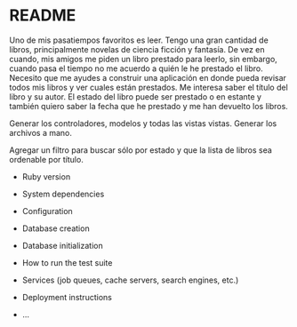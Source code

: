 # README

Uno de mis pasatiempos favoritos es leer. Tengo una gran cantidad de libros, principalmente novelas de ciencia ficción y fantasía. De vez en cuando, mis amigos me piden un libro prestado para leerlo, sin embargo, cuando pasa el tiempo no me acuerdo a quién le he
prestado el libro.
Necesito que me ayudes a construir una aplicación en donde pueda revisar todos mis libros y ver cuales están prestados. Me interesa saber el título del libro y su autor. El estado del libro puede ser prestado o en estante y también quiero saber la fecha que he prestado y me
han devuelto los libros.


Generar los controladores, modelos y todas las vistas vistas. Generar los archivos a mano. 

Agregar un filtro para buscar sólo por estado y que la lista de libros sea ordenable por título.

* Ruby version

* System dependencies

* Configuration

* Database creation

* Database initialization

* How to run the test suite

* Services (job queues, cache servers, search engines, etc.)

* Deployment instructions

* ...
